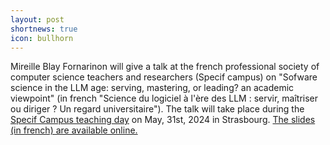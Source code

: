 ```yaml
---
layout: post
shortnews: true
icon: bullhorn
---
```


Mireille Blay Fornarinon will give a talk at the french professional society of computer science teachers and researchers (Specif campus) on "Sofware science in the LLM age: serving, mastering, or leading? an academic viewpoint" (in french "Science du logiciel à l'ère des LLM : servir, maîtriser ou diriger ? Un regard universitaire"). The talk will take place during the [Specif Campus teaching day](https://specifens2024.sciencesconf.org/program?lang=fr) on May, 31st, 2024 in Strasbourg. [The slides (in french) are available online.](https://www.specifcampus.fr/wp-content/uploads/2024/06/blay.pdf)
